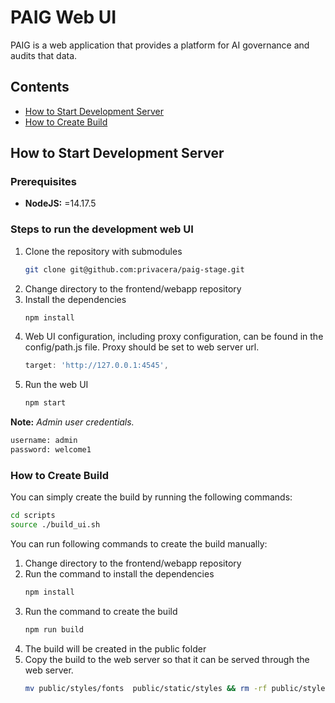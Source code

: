 # PAIG Web UI

PAIG is a web application that provides a platform for AI governance and audits that data.

## Contents
- [How to Start Development Server](#developmentserver)
- [How to Create Build](#build)

## How to Start Development Server <a name="developmentserver"></a>
### Prerequisites
* **NodeJS:** =14.17.5

### Steps to run the development web UI
1. Clone the repository with submodules
    ```bash
    git clone git@github.com:privacera/paig-stage.git
    ```
2. Change directory to the frontend/webapp repository
3. Install the dependencies
    ```bash
    npm install
    ```
4. Web UI configuration, including proxy configuration, can be found in the config/path.js file. Proxy should be set to web server url.
    ```js
    target: 'http://127.0.0.1:4545',
    ```
5. Run the web UI
    ```bash
    npm start
    ```
**Note:** *Admin user credentials.*
   ```bash
   username: admin
   password: welcome1
   ```
### How to Create Build <a name="build"></a>
You can simply create the build by running the following commands:
```bash
cd scripts
source ./build_ui.sh
```
You can run following commands to create the build manually:
1. Change directory to the frontend/webapp repository
2. Run the command to install the dependencies
    ```bash
    npm install
    ```
3. Run the command to create the build
    ```bash
    npm run build
    ```
4. The build will be created in the public folder
5. Copy the build to the web server so that it can be served through the web server.
   ```bash
   mv public/styles/fonts  public/static/styles && rm -rf public/styles && cp -r public/*  ../../backend/paig/templates/
   ``` 


